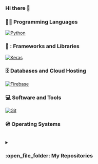 ### Hi there 👋

### 👨‍💻 Programming Languages

<p>
	<a href="https://github.com/abdela47"><img alt="Python" src="https://img.shields.io/badge/Python%20-%2314354C.svg?logo=python&logoColor=white"></a>
</p>

### 🧰 : Frameworks and Libraries

<p>
	<a href="https://github.com/abdela47"><img alt="Keras" src="https://img.shields.io/badge/Keras%20-%23D00000.svg?logo=Keras&logoColor=white"></a>
</p>

### :file_cabinet: Databases and Cloud Hosting

<p>
	<a href="https://github.com/abdela47"><img alt="Firebase" src ="https://img.shields.io/badge/Firebase-%23FF6F00.svg?logo=firebase&logoColor=white"></a>
</p>

### :computer: Software and Tools

<p>
	<a href="https://github.com/abdela47"><img alt="Git" src="https://img.shields.io/badge/Git%20-%23F05033.svg?logo=git&logoColor=white"></a>
</p>

### :cd: Operating Systems

</br>

<details><summary><h3> :open_file_folder: My Repositories </h3></summary>

----
	
<div>
  <p align="center">
	<a href="https://github.com/abdela47/solhunt">
    	</a>
  </p>
</div>
</details>
<!--
**abdela47/abdela47** is a ✨ _special_ ✨ repository because its `README.md` (this file) appears on your GitHub profile.

Here are some ideas to get you started:

- 🔭 I’m currently working on ...
- 🌱 I’m currently learning ...
- 👯 I’m looking to collaborate on ...
- 🤔 I’m looking for help with ...
- 💬 Ask me about ...
- 📫 How to reach me: ...
- 😄 Pronouns: ...
- ⚡ Fun fact: ...
-->
